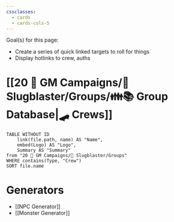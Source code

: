 ```yaml
---
cssclasses:
  - cards
  - cards-cols-5
---
```

Goal(s) for this page:
- Create a series of quick linked targets to roll for things
- Display hotlinks to  crew, auths


# [[20 🌟 GM Campaigns/🐌 Slugblaster/Groups/👪📚 Group Database|🛹 Crews]]
```dataview
TABLE WITHOUT ID 
	link(file.path, name) AS "Name",
	embed(Logo) AS "Logo",
	Summary AS "Summary"
from "20 🌟 GM Campaigns/🐌 Slugblaster/Groups"
WHERE contains(Type, "Crew")
SORT file.name
```

# Generators

- [[NPC Generator]]
- [[Monster Generator]]